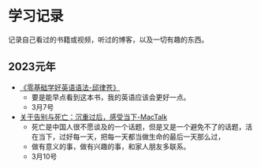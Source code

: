 # 学习记录

记录自己看过的书籍或视频，听过的博客，以及一切有趣的东西。

## 2023元年

* [《零基础学好英语语法-邱律苍》](https://weread.qq.com/web/bookDetail/732328b0718995a47324961)
    - 要是能早点看到这本书，我的英语应该会更好一点。
    - 3月7号
* [关于告别与死亡：沉重过后，感受当下-MacTalk](https://www.xiaoyuzhoufm.com/episode/63d66c596bcfd94102d0db5b?s=eyJ1IjoiNjM4OWJmMzhlZGNlNjcxMDRhY2I4ODI2In0%3D)
    - 死亡是中国人很不愿谈及的一个话题，但是又是一个避免不了的话题，活在当下，过好每一天，把每一天都当做生命的最后一天那么过，
    - 做有意义的事，做有兴趣的事，和家人朋友多联系。
    - 3月10号